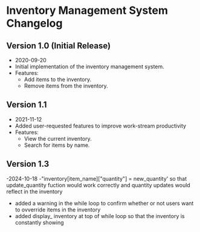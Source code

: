 # Inventory Management System Changelog

## Version 1.0 (Initial Release)
- 2020-09-20
- Initial implementation of the inventory management system.
- Features:
  - Add items to the inventory.
  - Remove items from the inventory.

## Version 1.1
- 2021-11-12
- Added user-requested features to improve work-stream productivity
- Features:
  - View the current inventory.
  - Search for items by name.


## Version 1.3
-2024-10-18
-"inventory[item_name]["quantity"] = new_quantity' so that update_quantity fuction would work correctly and quantity updates would reflect in the inventory
- added a warning in the while loop to confirm whether or not users want to ovverride items in the inventory
- added display_ inventory at top of while loop  so that the inventory is constantly showing